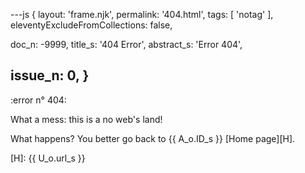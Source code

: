 ---js
{
  layout:    'frame.njk',
  permalink: '404.html',
  tags:      [ 'notag' ],
  eleventyExcludeFromCollections: false,

  doc_n: -9999,
  title_s:    '404 Error',
  abstract_s: 'Error 404',

  issue_n: 0,
}
---
:error n° 404:


What a mess: this is a no web's land!


What happens?
You better go back to {{ A_o.ID_s }} [Home page][H].


[comment]: # (======== Links ========)

[H]: {{ U_o.url_s }}
